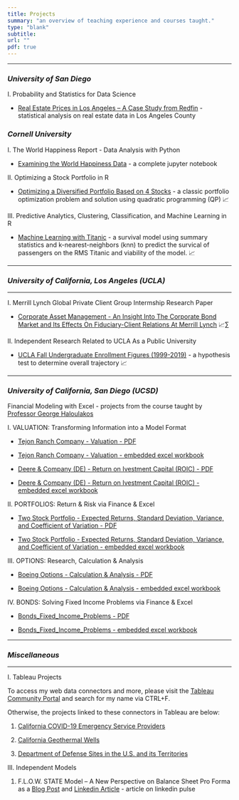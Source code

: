 ```yaml
---
title: Projects
summary: "an overview of teaching experience and courses taught."
type: "blank"
subtitle: 
url: ""
pdf: true
---
```

---

### *University of San Diego*

I. Probability and Statistics for Data Science

* [Real Estate Prices in Los Angeles – A Case Study from Redfin](/projects/post/Los_Angeles_Redfin_Real_Estate) - statistical analysis on real estate data in Los Angeles County


### *Cornell University*

I. The World Happiness Report - Data Analysis with Python

* [Examining the World Happiness Data](/projects/post/World_Happiness) - a complete jupyter notebook <i class="fab fa-python" style="font-size:22px"></i>


II. Optimizing a Stock Portfolio in R

* [Optimizing a Diversified Portfolio Based on 4 Stocks](/projects/post/Stock_Portfolio_in_R) - a classic portfolio optimization problem and solution using quadratic programming (QP) 📈  <i class="fab fa-r-project" style="font-size:22px"></i>

III. Predictive Analytics, Clustering, Classification, and Machine Learning in R

* [Machine Learning with Titanic](/projects/post/Titanic_Machine_Learning/) - a survival model using summary statistics and k-nearest-neighbors (knn) to predict the survical of passengers on the RMS Titanic and viability of the model. 📈  <i class="fab fa-r-project" style="font-size:22px"></i>



---

### *University of California, Los Angeles (UCLA)*

---

I. Merrill Lynch Global Private Client Group Intermship Research Paper 

- [Corporate Asset Management - An Insight Into The Corporate Bond Market and Its Effects On Fiduciary-Client Relations At Merrill Lynch](/projects/post/Corporate_Bonds/) 📈∑

II. Independent Research Related to UCLA As a Public University

- [UCLA Fall Undergraduate Enrollment Figures (1999-2019)](/projects/post/UCLAFallStarts_Trends/) - a hypothesis test to determine overall trajectory 📈  <i class="fab fa-r-project" style="font-size:22px"></i>

---
### *University of California, San Diego (UCSD)*
Financial Modeling with Excel - projects from the course taught by [Professor George Haloulakos](https://extension.ucsd.edu/about-extension/george-a-haloulakos)

I. VALUATION: Transforming Information into a Model Format 

- [Tejon Ranch Company - Valuation - PDF <i class="far fa-file-pdf" style="font-size:26px"> </i>](Tejon_Ranch_Valuation.pdf)

- [Tejon Ranch Company - Valuation - embedded excel workbook <i class="far fa-file-excel" style="font-size:26px"></i>](/projects/post/UCSD_Tejon_Ranch_Co_Valuation/)

- [Deere & Company (DE) - Return on Ivestment Capital (ROIC) - PDF <i class="far fa-file-pdf" style="font-size:26px"> </i>](Deere_&_Company_(DE)_ROIC.pdf)

- [Deere & Company (DE) - Return on Ivestment Capital (ROIC) - embedded excel workbook <i class="far fa-file-excel" style="font-size:26px"></i>](/projects/post/UCSD_Deere_Company_ROIC/) 

II. PORTFOLIOS: Return & Risk via Finance & Excel

- [Two Stock Portfolio - Expected Returns, Standard Deviation, Variance, and Coefficient of Variation - PDF <i class="far fa-file-pdf" style="font-size:26px"> </i>](Two_Stock_Portfolio.pdf)

- [Two Stock Portfolio - Expected Returns, Standard Deviation, Variance, and Coefficient of Variation - embedded excel workbook <i class="far fa-file-excel" style="font-size:26px"></i>](/projects/post/UCSD_Two_Stock_Portfolio/)

III. OPTIONS: Research, Calculation & Analysis

- [Boeing Options - Calculation & Analysis - PDF <i class="far fa-file-pdf" style="font-size:26px"> </i>](Boeing_Options.pdf)

- [Boeing Options - Calculation & Analysis - embedded excel workbook <i class="far fa-file-excel" style="font-size:26px"></i>](/projects/post/UCSD_Boeing_Options)

IV. BONDS: Solving Fixed Income Problems via Finance & Excel

- [Bonds_Fixed_Income_Problems - PDF <i class="far fa-file-pdf" style="font-size:26px"> </i>](Bonds_Fixed_Income_Problems.pdf)

- [Bonds_Fixed_Income_Problems - embedded excel workbook <i class="far fa-file-excel" style="font-size:26px"></i>](/projects/post/UCSD_Bonds_Fixed_Income_Problems)

---
### *Miscellaneous*
---

I. Tableau Projects

To access my web data connectors and more, please visit the [Tableau Community Portal](https://tableau.github.io/webdataconnector/community/) and search for my name via CTRL+F.

Otherwise, the projects linked to these connectors in Tableau are below:

1. [California COVID-19 Emergency Service Providers](/projects/post/COVID_19_CA_EmergencyProviders/) 
 
2. [California Geothermal Wells](/projects/post/CA_GeothermalWells/)  

3. [Department of Defense Sites in the U.S. and its Territories](/projects/post/DODSites/)

III. Independent Models 

1. F.L.O.W. STATE Model – A New Perspective on Balance Sheet Pro Forma as a [Blog Post](/projects/post/FlowStateModel/) and [Linkedin Article](https://www.linkedin.com/pulse/flow-state-model-new-perspective-balance-sheet-pro-forma-leon-shpaner/?trackingId=jWDIwg0KuFt65YH9OOY1vg%3D%3D) - article on linkedin pulse









